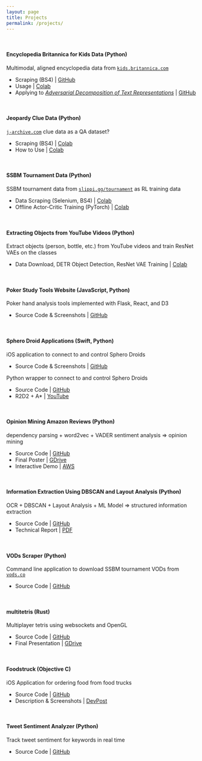 ```yaml
---
layout: page
title: Projects
permalink: /projects/
---
```


<br>

#### **Encyclopedia Britannica for Kids Data (Python)**

Multimodal, aligned encyclopedia data from [``kids.britannica.com``](https://kids.britannica.com)

  * Scraping (BS4) \| [GitHub](https://github.com/josephcappadona/kids_britannica/tree/dev/kids_britannica)
  * Usage \| [Colab](https://colab.research.google.com/drive/1r1xf4Xnk2Vej_l6GxiqFkxg89YFBqYQY)
  * Applying to [*Adversarial Decomposition of Text Representations*](https://arxiv.org/abs/1808.09042) \| [GitHub](https://github.com/josephcappadona/adversarial_decomposition)

<br>
  
#### **Jeopardy Clue Data (Python)**

[``j-archive.com``](https://j-archive.com) clue data as a QA dataset?
  * Scraping (BS4) \| [Colab](https://colab.research.google.com/drive/1Md2zFZivl3QgXmuUNMjIT2mDLgB158gY)
  * How to Use \| [Colab](https://colab.research.google.com/drive/1X99ypJ3E_6jrc76I5DnMKrjgkmezEGvv)

<br>

#### **SSBM Tournament Data (Python)**

SSBM tournament data from [``slippi.gg/tournament``](https://slippi.gg/tournaments) as RL training data
  * Data Scraping (Selenium, BS4) \| [Colab](https://colab.research.google.com/drive/1Os4pK85UWkOmBO-7Mwq6cF9geWYEglSZ)
  * Offline Actor-Critic Training (PyTorch) \| [Colab](https://colab.research.google.com/drive/1cOEV2DYb86r2oujalaSt-c68CpnzHRjZ)

<br>

#### **Extracting Objects from YouTube Videos (Python)**

Extract objects (person, bottle, etc.) from YouTube videos and train ResNet VAEs on the classes
  * Data Download, DETR Object Detection, ResNet VAE Training \| [Colab](https://github.com/josephcappadona/machine-learning-notebooks/blob/main/vision/%5BPyTorch%5D%20YouTube%20ResNetVAE.ipynb)

<br>

#### **Poker Study Tools Website (JavaScript, Python)**

Poker hand analysis tools implemented with Flask, React, and D3
  * Source Code & Screenshots \| [GitHub](https://github.com/josephcappadona/poker-tools)

<br>
  
#### **Sphero Droid Applications (Swift, Python)**

iOS application to connect to and control Sphero Droids
  * Source Code & Screenshots \| [GitHub](https://github.com/josephcappadona/sphero-r2d2-iOS)
  
Python wrapper to connect to and control Sphero Droids
  * Source Code \| [GitHub](https://github.com/josephcappadona/sphero-project)
  * R2D2 + A* \| [YouTube](https://www.youtube.com/watch?v=qjIhtkhbPT8)

<br>

#### **Opinion Mining Amazon Reviews (Python)**

dependency parsing + word2vec + VADER sentiment analysis => opinion mining 
  * Source Code \| [GitHub](https://github.com/josephcappadona/opinion-mining-amazon-reviews)
  * Final Poster \| [GDrive](https://drive.google.com/file/d/1CqQFCXgYBRaFOQQS3yTzbhTql5uwcVkO/)
  * Interactive Demo \| [AWS](http://cis401-frontend.s3-website-us-east-1.amazonaws.com/)

<br>

#### **Information Extraction Using DBSCAN and Layout Analysis (Python)**
OCR + DBSCAN + Layout Analysis + ML Model => structured information extraction
  * Source Code \| [GitHub](https://github.com/josephcappadona/cis520-final-project/blob/master)
  * Technical Report \| [PDF](https://github.com/josephcappadona/cis520-final-project/blob/master/submission/final-paper.pdf)

<br>

#### **VODs Scraper (Python)**

Command line application to download SSBM tournament VODs from [``vods.co``](https://vods.co)
  * Source Code \| [GitHub](https://github.com/josephcappadona/vods-scraper)

<br>

#### **multitetris (Rust)**

Multiplayer tetris using websockets and OpenGL
  * Source Code \| [GitHub](https://github.com/josephcappadona/multitetris)
  * Final Presentation \| [GDrive](https://docs.google.com/presentation/d/1XXDWQEsQC_ybpI_j3CtzlZwtevSpchEtIelRVSSNbDE)

<br>

#### **Foodstruck (Objective C)**

iOS Application for ordering food from food trucks
  * Source Code \| [GitHub](https://github.com/cerenali/Foodstruck)
  * Description & Screenshots \| [DevPost](https://devpost.com/software/foodstruck)
 
<br>
  
#### **Tweet Sentiment Analyzer (Python)**

Track tweet sentiment for keywords in real time
* Source Code \| [GitHub](https://github.com/ryin1/twitter-sentiment)
